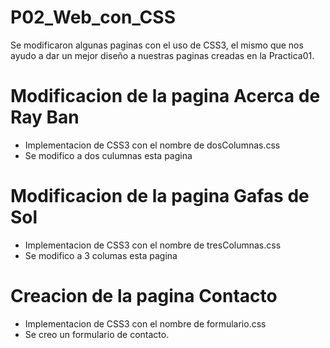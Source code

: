 # P02_Web_con_CSS

Se modificaron algunas paginas con el uso de CSS3, el mismo que nos ayudo a dar un mejor diseño a nuestras 
paginas creadas en la Practica01.


<h1>Modificacion de la pagina Acerca de Ray Ban</h1>

<ul>
  <li> Implementacion de CSS3 con el nombre de dosColumnas.css</li>
  <li> Se modifico a dos culumnas esta pagina</li>

  </ul>
  
  <h1>Modificacion de la pagina Gafas de Sol</h1>

<ul>
  <li> Implementacion de CSS3 con el nombre de tresColumnas.css</li>
  <li> Se modifico a 3 columas esta pagina</li>
  </ul>
  
  <h1>Creacion de la pagina Contacto</h1>

<ul>
  <li> Implementacion de CSS3 con el nombre de formulario.css</li>
  <li> Se creo un formulario de contacto.</li>
  </ul>
